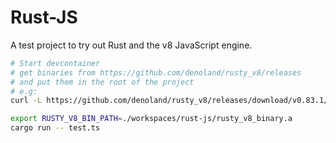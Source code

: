 # Rust-JS

A test project to try out Rust and the v8 JavaScript engine.

```bash
# Start devcontainer
# get binaries from https://github.com/denoland/rusty_v8/releases
# and put them in the root of the project
# e.g:
curl -L https://github.com/denoland/rusty_v8/releases/download/v0.83.1/librusty_v8_release_x86_64-unknown-linux-gnu.a -o rusty_v8_binary.a

export RUSTY_V8_BIN_PATH=./workspaces/rust-js/rusty_v8_binary.a
cargo run -- test.ts
```
